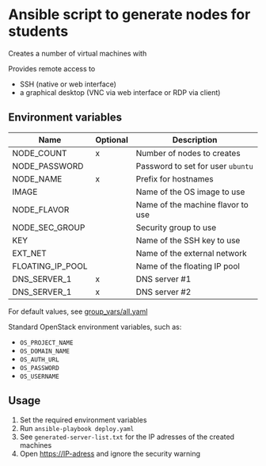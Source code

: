 # Ansible script to generate nodes for students

Creates a number of virtual machines with

Provides remote access to
- SSH (native or web interface)
- a graphical desktop (VNC via web interface or RDP via client)

## Environment variables

| Name             | Optional | Description                       |
| ---------------- | -------- | --------------------------------- |
| NODE_COUNT       | x        | Number of nodes to creates        |
| NODE_PASSWORD    |          | Password to set for user `ubuntu` |
| NODE_NAME        | x        | Prefix for hostnames              |
| IMAGE            |          | Name of the OS image to use       |
| NODE_FLAVOR      |          | Name of the machine flavor to use |
| NODE_SEC_GROUP   |          | Security group to use             |
| KEY              |          | Name of the SSH key to use        |
| EXT_NET          |          | Name of the external network      |
| FLOATING_IP_POOL |          | Name of the floating IP pool      |
| DNS_SERVER_1     | x        | DNS server #1                     |
| DNS_SERVER_1     | x        | DNS server #2                     |

For default values, see [group_vars/all.yaml](group_vars/all.yaml)

Standard OpenStack environment variables, such as:
- `OS_PROJECT_NAME`
- `OS_DOMAIN_NAME`
- `OS_AUTH_URL`
- `OS_PASSWORD`
- `OS_USERNAME`

## Usage

1. Set the required environment variables
2. Run `ansible-playbook deploy.yaml`
3. See `generated-server-list.txt` for the IP adresses of the created machines
4. Open <https://IP-adress> and ignore the security warning

